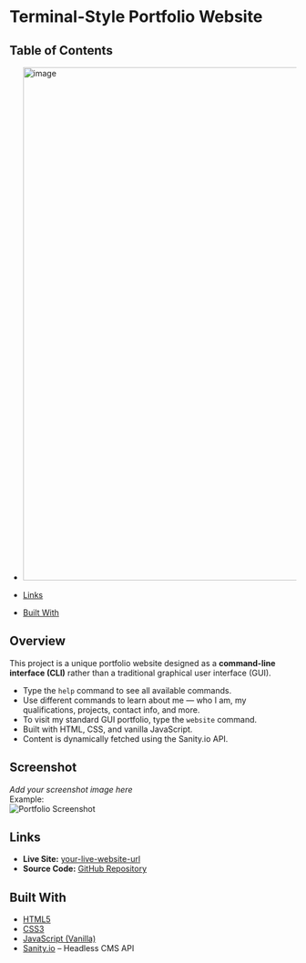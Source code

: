 # Terminal-Style Portfolio Website

## Table of Contents


- <img width="1891" height="902" alt="image" src="https://github.com/user-attachments/assets/87061995-55d0-45ce-8ded-39fb1150a90b" />
 
- [Links](#links)  
- [Built With](#built-with)  

## Overview

This project is a unique portfolio website designed as a **command-line interface (CLI)** rather than a traditional graphical user interface (GUI).

- Type the `help` command to see all available commands.  
- Use different commands to learn about me — who I am, my qualifications, projects, contact info, and more.  
- To visit my standard GUI portfolio, type the `website` command.  
- Built with HTML, CSS, and vanilla JavaScript.  
- Content is dynamically fetched using the Sanity.io API.

## Screenshot

*Add your screenshot image here*  
Example:  
![Portfolio Screenshot](assets\screenshots\image.png)

## Links

- **Live Site:** [your-live-website-url](https://your-live-website-url.com)  
- **Source Code:** [GitHub Repository](https://github.com/yourusername/your-repo-name)  

## Built With

- [HTML5](https://developer.mozilla.org/en-US/docs/Web/HTML)  
- [CSS3](https://developer.mozilla.org/en-US/docs/Web/CSS)  
- [JavaScript (Vanilla)](https://developer.mozilla.org/en-US/docs/Web/JavaScript)  
- [Sanity.io](https://www.sanity.io/) – Headless CMS API  

